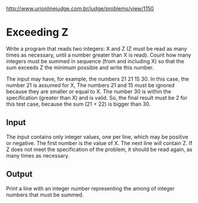http://www.urionlinejudge.com.br/judge/problems/view/1150

# Exceeding Z

Write a program that reads two integers: X and Z (Z must be read as many times
as necessary, until a number greater than X is read). Count how many integers
must be summed in sequence (from and including X) so that the sum exceeds Z
the minimum possible and write this number.

The input may have, for example, the numbers ​​21 21 15 30. In this case, the
number 21 is assumed for X, The numbers 21 and 15 must be ignored because they
are smaller or equal to X. The number 30 is within the specification (greater
than X) and is valid. So, the final result must be 2 for this test case,
because the sum (21 + 22) is bigger than 30.

## Input

The input contains only integer values​​, one per line, which may be positive
or negative. The first number is the value of X. The next line will contain Z.
If Z does not meet the specification of the problem, it should be read again,
as many times as necessary.

## Output

Print a line with an integer number representing the among of integer numbers
that must be summed.

